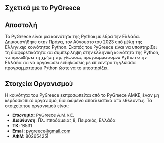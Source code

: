 ## Σχετικά με το PyGreece

## Αποστολή

Το PyGreece είναι μια κοινότητα της Python με έδρα την Ελλάδα. Δημιουργήθηκε στην Πράγα,
τον Αύγουστο του 2023 από μέλη της Ελληνικής κοινότητας Python. Σκοπός του PyGreece είναι
να υποστηρίξει τη διαφορετικότητα και συμπερίληψη στην ελληνική κοινότητα της Python, να
προωθήσει τη χρήση της γλώσσας προγραμματισμού Python στην Ελλάδα και να οργανώσει
εκδηλώσεις με επίκεντρο τη γλώσσα προγραμματισμού Python ώστε να το υποστηρίξει.

## Στοιχεία Οργανισμού

Η κοινότητα του PyGreece εκπροσωπείται από το PyGreece AMKE, έναν μη κερδοσκοπικό
οργανισμό, διοικούμενο αποκλειστικά από εθελοντές. Τα στοιχεία του οργανισμού είναι:

- **Επωνυμία**: PyGreece A.M.K.E.
- **Διεύθυνση**: Πλ. Ιπποδάμειας 8, Πειραιάς, Ελλάδα
- **ΤΚ**: 18531
- **Email**: pygreece@gmail.com
- **ΑΦΜ**: 802654251
